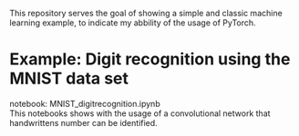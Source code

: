 
This repository serves the goal of showing a simple and classic machine learning example, to indicate my abbility of the usage of PyTorch. 

# Example: Digit recognition using the MNIST data set  
notebook: MNIST_digitrecognition.ipynb  
This notebooks shows with the usage of a convolutional network that handwrittens number can be identified.   
